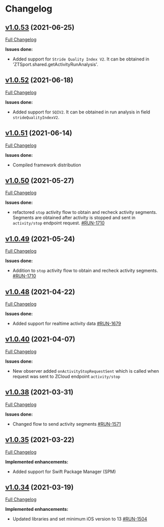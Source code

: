 # Changelog

## [v1.0.53](https://github.com/zhortech/ztsportkit-ios-sdk.git/-/tags/v.1.0.53) (2021-06-25)

[Full Changelog](https://github.com/zhortech/ztsportkit-ios-sdk/CHANGELOG.md)

**Issues done:**

- Added support for `Stride Quality Index V2`. It can be obtained in 'ZTSport.shared.getActivityRunAnalysis'.

## [v1.0.52](https://github.com/zhortech/ztsportkit-ios-sdk.git/-/tags/v.1.0.52) (2021-06-18)

[Full Changelog](https://github.com/zhortech/ztsportkit-ios-sdk/CHANGELOG.md)

**Issues done:**

- Added support for `SQIV2`. It can be obtained in run analysis in field `strideQualityIndexV2`.

## [v1.0.51](https://github.com/zhortech/ztsportkit-ios-sdk.git/-/tags/1.0.51) (2021-06-14)

[Full Changelog](https://github.com/zhortech/ztsportkit-ios-sdk/CHANGELOG.md)

**Issues done:**

- Compiled framework distribution

## [v1.0.50](https://github.com/zhortech/ztsportkit-ios-sdk/-/tags/v.1.0.50) (2021-05-27)

[Full Changelog](https://github.com/zhortech/ztsportkit-ios-sdk/CHANGELOG.md)

**Issues done:**

- refactored `stop` activity flow to obtain and recheck activity segments. Segments are obtained after activity is stopped and sent in `activity/stop` endpoint request.    [\#RUN-1710](https://zhortech.atlassian.net/browse/RUN-1710)

## [v1.0.49](https://github.com/zhortech/ztsportkit-ios-sdk/-/tags/v.1.0.49) (2021-05-24)

[Full Changelog](https://github.com/zhortech/ztsportkit-ios-sdk/CHANGELOG.md)

**Issues done:**

- Addition to `stop` activity flow to obtain and recheck activity segments.  [\#RUN-1710](https://zhortech.atlassian.net/browse/RUN-1710)

## [v1.0.48](https://github.com/zhortech/ztsportkit-ios-sdk/-/tags/v.1.0.48) (2021-04-22)

[Full Changelog](https://github.com/zhortech/ztsportkit-ios-sdk/CHANGELOG.md)

**Issues done:**

- Added support for realtime activity data [\#RUN-1679](https://zhortech.atlassian.net/browse/RUN-1679)

## [v1.0.40](https://github.com/zhortech/ztsportkit-ios-sdk/-/tags/v.1.0.40) (2021-04-07)

[Full Changelog](https://github.com/zhortech/ztsportkit-ios-sdk/CHANGELOG.md)

**Issues done:**

- New observer added `onActivityStopRequestSent` which is called when request was sent to ZCloud endpoint `activity/stop`

## [v1.0.38](https://github.com/zhortech/ztsportkit-ios-sdk/-/tags/v.1.0.38) (2021-03-31)

[Full Changelog](https://github.com/zhortech/ztsportkit-ios-sdk/CHANGELOG.md)

**Issues done:**

- Changed flow to send activity segments [\#RUN-1571](https://zhortech.atlassian.net/browse/RUN-1571)

## [v1.0.35](https://github.com/zhortech/ztsportkit-ios-sdk/-/tags/v.1.0.35) (2021-03-22)

[Full Changelog](https://github.com/zhortech/ztsportkit-ios-sdk/CHANGELOG.md)

**Implemented enhancements:**

- Added support for Swift Package Manager (SPM)

## [v1.0.34](https://github.com/zhortech/ztsportkit-ios-sdk/-/tags/v.1.0.34) (2021-03-19)

[Full Changelog](https://github.com/zhortech/ztsportkit-ios-sdk/CHANGELOG.md)

**Implemented enhancements:**

- Updated libraries and set minimum iOS version to 13 [\#RUN-1504](https://zhortech.atlassian.net/browse/RUN-1504) 
